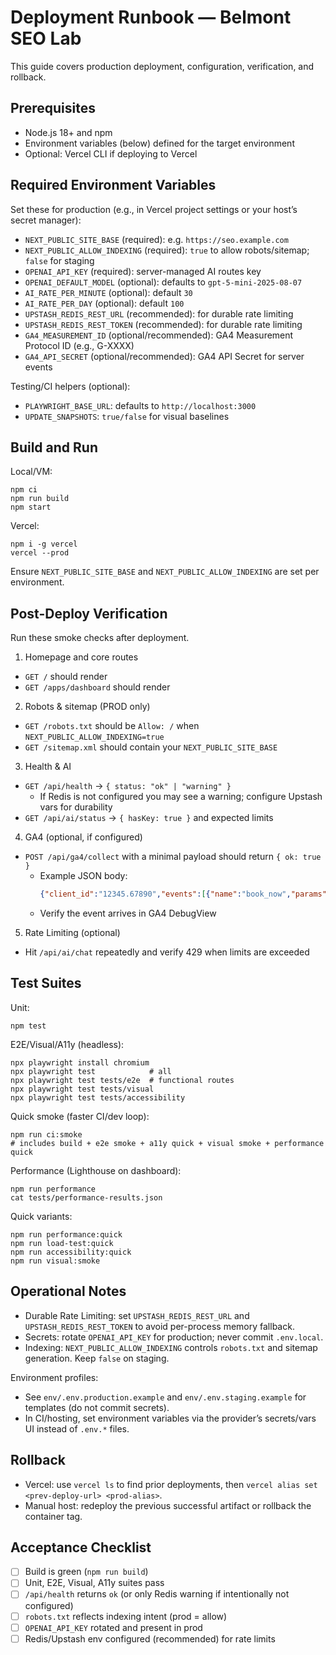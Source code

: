 # Deployment Runbook — Belmont SEO Lab

This guide covers production deployment, configuration, verification, and rollback.

## Prerequisites
- Node.js 18+ and npm
- Environment variables (below) defined for the target environment
- Optional: Vercel CLI if deploying to Vercel

## Required Environment Variables

Set these for production (e.g., in Vercel project settings or your host’s secret manager):

- `NEXT_PUBLIC_SITE_BASE` (required): e.g. `https://seo.example.com`
- `NEXT_PUBLIC_ALLOW_INDEXING` (required): `true` to allow robots/sitemap; `false` for staging
- `OPENAI_API_KEY` (required): server-managed AI routes key
- `OPENAI_DEFAULT_MODEL` (optional): defaults to `gpt-5-mini-2025-08-07`
- `AI_RATE_PER_MINUTE` (optional): default `30`
- `AI_RATE_PER_DAY` (optional): default `100`
- `UPSTASH_REDIS_REST_URL` (recommended): for durable rate limiting
- `UPSTASH_REDIS_REST_TOKEN` (recommended): for durable rate limiting
 - `GA4_MEASUREMENT_ID` (optional/recommended): GA4 Measurement Protocol ID (e.g., G-XXXX)
 - `GA4_API_SECRET` (optional/recommended): GA4 API Secret for server events

Testing/CI helpers (optional):
- `PLAYWRIGHT_BASE_URL`: defaults to `http://localhost:3000`
- `UPDATE_SNAPSHOTS`: `true/false` for visual baselines

## Build and Run

Local/VM:

```
npm ci
npm run build
npm start
```

Vercel:

```
npm i -g vercel
vercel --prod
```

Ensure `NEXT_PUBLIC_SITE_BASE` and `NEXT_PUBLIC_ALLOW_INDEXING` are set per environment.

## Post-Deploy Verification

Run these smoke checks after deployment.

1) Homepage and core routes
- `GET /` should render
- `GET /apps/dashboard` should render

2) Robots & sitemap (PROD only)
- `GET /robots.txt` should be `Allow: /` when `NEXT_PUBLIC_ALLOW_INDEXING=true`
- `GET /sitemap.xml` should contain your `NEXT_PUBLIC_SITE_BASE`

3) Health & AI
- `GET /api/health` → `{ status: "ok" | "warning" }`
  - If Redis is not configured you may see a warning; configure Upstash vars for durability
- `GET /api/ai/status` → `{ hasKey: true }` and expected limits

4) GA4 (optional, if configured)
- `POST /api/ga4/collect` with a minimal payload should return `{ ok: true }`
  - Example JSON body:
    ```json
    {"client_id":"12345.67890","events":[{"name":"book_now","params":{"value":75,"currency":"CAD"}}]}
    ```
  - Verify the event arrives in GA4 DebugView

5) Rate Limiting (optional)
- Hit `/api/ai/chat` repeatedly and verify 429 when limits are exceeded

## Test Suites

Unit:
```
npm test
```

E2E/Visual/A11y (headless):
```
npx playwright install chromium
npx playwright test            # all
npx playwright test tests/e2e  # functional routes
npx playwright test tests/visual
npx playwright test tests/accessibility
```

Quick smoke (faster CI/dev loop):
```
npm run ci:smoke
# includes build + e2e smoke + a11y quick + visual smoke + performance quick
```

Performance (Lighthouse on dashboard):
```
npm run performance
cat tests/performance-results.json
```

Quick variants:
```
npm run performance:quick
npm run load-test:quick
npm run accessibility:quick
npm run visual:smoke
```

## Operational Notes

- Durable Rate Limiting: set `UPSTASH_REDIS_REST_URL` and `UPSTASH_REDIS_REST_TOKEN` to avoid per-process memory fallback.
- Secrets: rotate `OPENAI_API_KEY` for production; never commit `.env.local`.
- Indexing: `NEXT_PUBLIC_ALLOW_INDEXING` controls `robots.txt` and sitemap generation. Keep `false` on staging.

Environment profiles:
- See `env/.env.production.example` and `env/.env.staging.example` for templates (do not commit secrets).
- In CI/hosting, set environment variables via the provider’s secrets/vars UI instead of `.env.*` files.

## Rollback

- Vercel: use `vercel ls` to find prior deployments, then `vercel alias set <prev-deploy-url> <prod-alias>`.
- Manual host: redeploy the previous successful artifact or rollback the container tag.

## Acceptance Checklist

- [ ] Build is green (`npm run build`)
- [ ] Unit, E2E, Visual, A11y suites pass
- [ ] `/api/health` returns `ok` (or only Redis warning if intentionally not configured)
- [ ] `robots.txt` reflects indexing intent (prod = allow)
- [ ] `OPENAI_API_KEY` rotated and present in prod
- [ ] Redis/Upstash env configured (recommended) for rate limits
